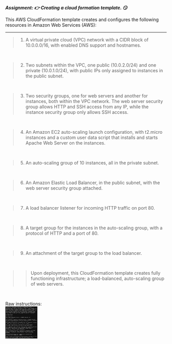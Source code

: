 **<em> Assignment: :point_right: Creating a cloud formation template. :smirk: </em>**

This AWS CloudFormation template creates and configures the following resources in Amazon Web Services (AWS):

---

> 1. A virtual private cloud (VPC) network with a CIDR block of 10.0.0.0/16, with enabled DNS support and hostnames.
<br/>

> 2. Two subnets within the VPC, one public (10.0.2.0/24) and one private (10.0.1.0/24), with public IPs only assigned to instances in the public subnet.
<br/> 

> 3. Two security groups, one for web servers and another for instances, both within the VPC network. The web server security group allows HTTP and SSH access from any IP, while the instance security group only allows SSH access.
<br/>

> 4. An Amazon EC2 auto-scaling launch configuration, with t2.micro instances and a custom user data script that installs and starts Apache Web Server on the instances.
<br/>

> 5. An auto-scaling group of 10 instances, all in the private subnet.
<br/>

> 6. An Amazon Elastic Load Balancer, in the public subnet, with the web server security group attached.
<br/>

> 7. A load balancer listener for incoming HTTP traffic on port 80.
<br/>

> 8. A target group for the instances in the auto-scaling group, with a protocol of HTTP and a port of 80.
<br/>

> 9. An attachment of the target group to the load balancer.
<br/>

>> Upon deployment, this CloudFormation template creates fully functioning infrastructure; a load-balanced, auto-scaling group of web servers.

<br/>

Raw instructions:
<br/>
<img
  src="https://github.com/Stevecmd/CloudForceKE/blob/1352d091239217d446ca942cd209d503c10f5a6f/Assignments/Assignment%201/Instructions.jpeg"
  alt="Assignment 1 instructions"
  title="Assignment 1"
  style="display: inline-block; margin: 0 auto; width:100px ; height:100px">

  